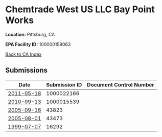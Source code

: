# Chemtrade West US LLC Bay Point Works

**Location:** Pittsburg, CA

**EPA Facility ID:** 100000158063

[Back to CA Index](../../index.md)

## Submissions

| Date | Submission ID | Document Control Number |
|------|--------------|-------------------------|
| [2011-05-18](submissions/1000022166.md) | 1000022166 |  |
| [2010-09-13](submissions/1000015539.md) | 1000015539 |  |
| [2005-09-16](submissions/43823.md) | 43823 |  |
| [2005-08-01](submissions/43473.md) | 43473 |  |
| [1999-07-07](submissions/16292.md) | 16292 |  |
